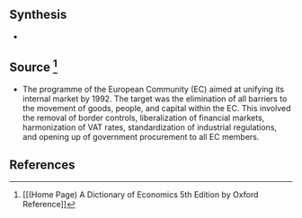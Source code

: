## Synthesis
- 
## Source [^1]
- The programme of the European Community (EC) aimed at unifying its internal market by 1992. The target was the elimination of all barriers to the movement of goods, people, and capital within the EC. This involved the removal of border controls, liberalization of financial markets, harmonization of VAT rates, standardization of industrial regulations, and opening up of government procurement to all EC members.
## References

[^1]: [[(Home Page) A Dictionary of Economics 5th Edition by Oxford Reference]]